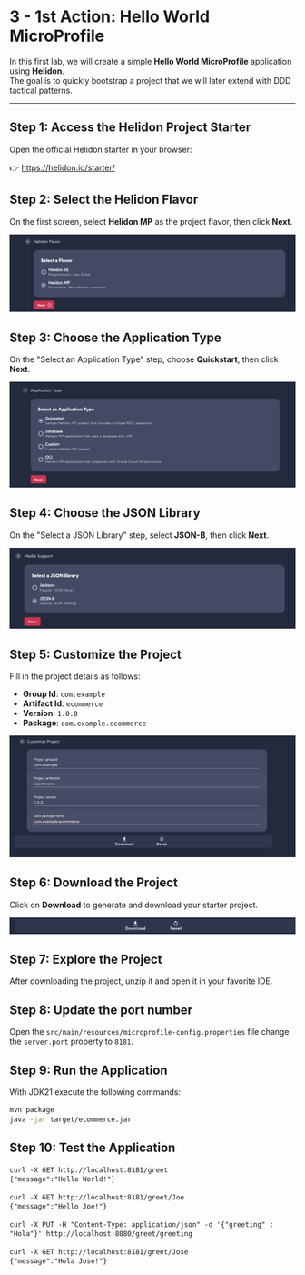 # 3 - 1st Action: Hello World MicroProfile

In this first lab, we will create a simple **Hello World MicroProfile** application using **Helidon**.  
The goal is to quickly bootstrap a project that we will later extend with DDD tactical patterns.

---

## Step 1: Access the Helidon Project Starter

Open the official Helidon starter in your browser:  

👉 https://helidon.io/starter/

## Step 2: Select the Helidon Flavor

On the first screen, select **Helidon MP** as the project flavor, then click **Next**.

![Helidon MP Selection](images/03-helidon-1.png)

## Step 3: Choose the Application Type

On the "Select an Application Type" step, choose **Quickstart**, then click **Next**.

![Helidon Quickstart](images/03-helidon-2.png)

## Step 4: Choose the JSON Library

On the "Select a JSON Library" step, select **JSON-B**, then click **Next**.

![JSON-B Selection](images/03-helidon-3.png)

## Step 5: Customize the Project

Fill in the project details as follows:

- **Group Id**: `com.example`
- **Artifact Id**: `ecommerce`
- **Version**: `1.0.0`
- **Package**: `com.example.ecommerce`

![Customize Project](images/03-helidon-4.png)

## Step 6: Download the Project

Click on **Download** to generate and download your starter project.

![Download Project](images/03-helidon-5.png)


## Step 7: Explore the Project

After downloading the project, unzip it and open it in your favorite IDE.

## Step 8: Update the port number

Open the `src/main/resources/microprofile-config.properties` file change the `server.port` property to `8181`.

## Step 9: Run the Application

With JDK21 execute the following commands: 

```bash
mvn package
java -jar target/ecommerce.jar
```

## Step 10: Test the Application


```shell
curl -X GET http://localhost:8181/greet
{"message":"Hello World!"}

curl -X GET http://localhost:8181/greet/Joe
{"message":"Hello Joe!"}

curl -X PUT -H "Content-Type: application/json" -d '{"greeting" : "Hola"}' http://localhost:8080/greet/greeting

curl -X GET http://localhost:8181/greet/Jose
{"message":"Hola Jose!"}
```